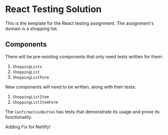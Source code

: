# React Testing Solution

This is the template for the React testing assignment. The assignment's domain
is a shopping list.

## Components

There will be pre-existing components that only need tests written for them:

1. `ShoppingLists`
2. `ShoppingList`
3. `ShoppingListForm`

New components will need to be written, along with their tests:

1. `ShoppingListItem`
2. `ShoppingListItemForm`

The `ConfirmationButton` has tests that demonstrate its usage and prove its
functionality.

Adding Fix for Netlify!
